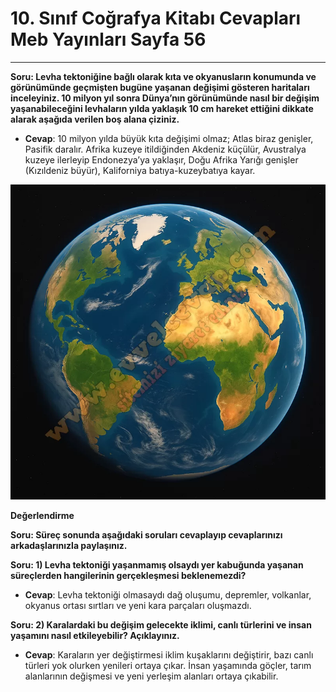 # 10. Sınıf Coğrafya Kitabı Cevapları Meb Yayınları Sayfa 56

---

**Soru: Levha tektoniğine bağlı olarak kıta ve okyanusların konumunda ve görünümünde geçmişten bugüne yaşanan değişimi gösteren haritaları inceleyiniz. 10 milyon yıl sonra Dünya’nın görünümünde nasıl bir değişim yaşanabileceğini levhaların yılda yaklaşık 10 cm hareket ettiğini dikkate alarak aşağıda verilen boş alana çiziniz.**

-   **Cevap**: 10 milyon yılda büyük kıta değişimi olmaz; Atlas biraz genişler, Pasifik daralır. Afrika kuzeye itildiğinden Akdeniz küçülür, Avustralya kuzeye ilerleyip Endonezya’ya yaklaşır, Doğu Afrika Yarığı genişler (Kızıldeniz büyür), Kaliforniya batıya-kuzeybatıya kayar.

![Image 1](./image_1.webp)

**Değerlendirme**

**Soru: Süreç sonunda aşağıdaki soruları cevaplayıp cevaplarınızı arkadaşlarınızla paylaşınız.**

**Soru: 1) Levha tektoniği yaşanmamış olsaydı yer kabuğunda yaşanan süreçlerden hangilerinin gerçekleşmesi beklenemezdi?**

-   **Cevap**: Levha tektoniği olmasaydı dağ oluşumu, depremler, volkanlar, okyanus ortası sırtları ve yeni kara parçaları oluşmazdı.

**Soru: 2) Karalardaki bu değişim gelecekte iklimi, canlı türlerini ve insan yaşamını nasıl etkileyebilir? Açıklayınız.**

-   **Cevap**: Karaların yer değiştirmesi iklim kuşaklarını değiştirir, bazı canlı türleri yok olurken yenileri ortaya çıkar. İnsan yaşamında göçler, tarım alanlarının değişmesi ve yeni yerleşim alanları ortaya çıkabilir.